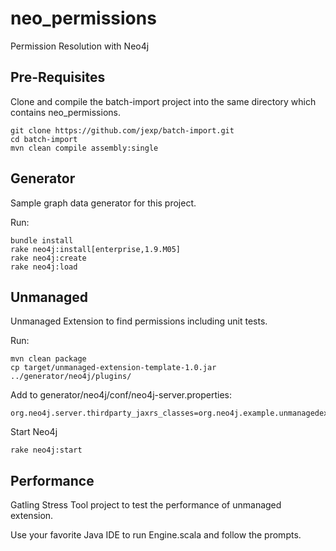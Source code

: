 neo_permissions
===============

Permission Resolution with Neo4j

Pre-Requisites
--------------

Clone and compile the batch-import project into the same directory which contains neo_permissions.

    git clone https://github.com/jexp/batch-import.git
    cd batch-import
    mvn clean compile assembly:single

Generator
---------

Sample graph data generator for this project.

Run:

    bundle install
    rake neo4j:install[enterprise,1.9.M05]
    rake neo4j:create
    rake neo4j:load

Unmanaged
---------

Unmanaged Extension to find permissions including unit tests.

Run:

    mvn clean package
    cp target/unmanaged-extension-template-1.0.jar ../generator/neo4j/plugins/
    
Add to generator/neo4j/conf/neo4j-server.properties:

    org.neo4j.server.thirdparty_jaxrs_classes=org.neo4j.example.unmanagedextension=/example
    
Start Neo4j 

    rake neo4j:start

Performance
-----------

Gatling Stress Tool project to test the performance of unmanaged extension.

Use your favorite Java IDE to run Engine.scala and follow the prompts.
